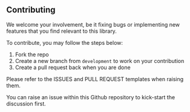 ## Contributing
We welcome your involvement, be it fixing bugs or implementing new features that you find relevant to this library.

To contribute, you may follow the steps below:
1. Fork the repo
2. Create a new branch from `development` to work on your contribution
3. Create a pull request back when you are done

Please refer to the ISSUES and PULL REQUEST templates when raising them.

You can raise an issue within this Github repository to kick-start the discussion first.
